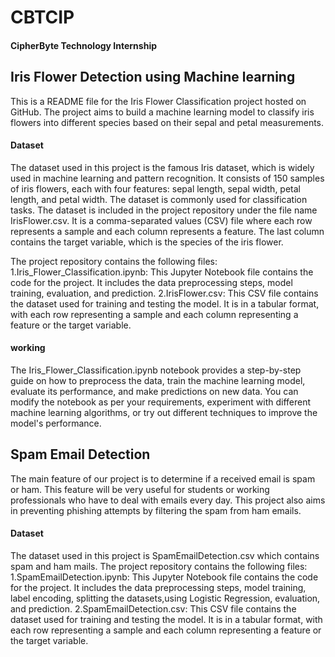 # CBTCIP
#### CipherByte Technology Internship

## Iris Flower Detection using Machine learning
This is a README file for the Iris Flower Classification project hosted on GitHub. The project aims to build a machine learning model to classify iris flowers into different species based on their sepal and petal measurements.
#### Dataset
 The dataset used in this project is the famous Iris dataset, which is widely used in machine learning and pattern recognition. It consists of 150 samples of iris flowers, each with four features: sepal length, sepal width, petal length, and petal width. The dataset is commonly used for classification tasks. The dataset is included in the project repository under the file name IrisFlower.csv. It is a comma-separated values (CSV) file where each row represents a sample and each column represents a feature. The last column contains the target variable, which is the species of the iris flower.

The project repository contains the following files:
1.Iris_Flower_Classification.ipynb: This Jupyter Notebook file contains the code for the project. It includes the data preprocessing steps, model training, evaluation, and prediction.
2.IrisFlower.csv: This CSV file contains the dataset used for training and testing the model. It is in a tabular format, with each row representing a sample and each column representing a feature or the target variable.

#### working
The Iris_Flower_Classification.ipynb notebook provides a step-by-step guide on how to preprocess the data, train the machine learning model, evaluate its performance, and make predictions on new data. You can modify the notebook as per your requirements, experiment with different machine learning algorithms, or try out different techniques to improve the model's performance.

## Spam Email Detection
The main feature of our project is to determine if a received email is spam or ham. This feature will be very useful for students or working professionals who have to deal with emails every day. This project also aims in preventing phishing attempts by filtering the spam from ham emails.
#### Dataset
The dataset used in this project is SpamEmailDetection.csv which contains spam and ham mails. 
The project repository contains the following files:
1.SpamEmailDetection.ipynb: This Jupyter Notebook file contains the code for the project. It includes the data preprocessing steps, model training, label encoding, splitting the datasets,using Logistic Regression, evaluation, and prediction.
2.SpamEmailDetection.csv: This CSV file contains the dataset used for training and testing the model. It is in a tabular format, with each row representing a sample and each column representing a feature or the target variable.
